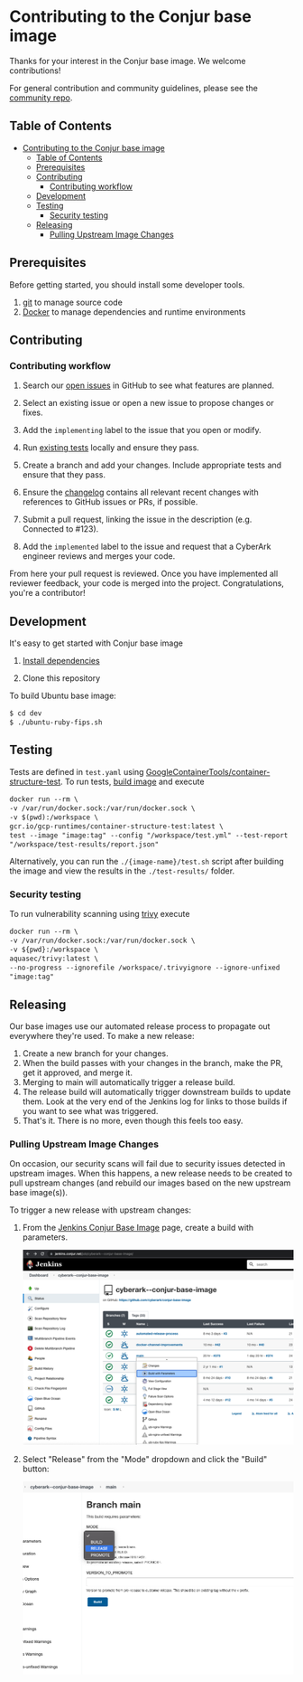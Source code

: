 # Contributing to the Conjur base image

Thanks for your interest in the Conjur base image. We welcome contributions!


For general contribution and community guidelines, please see the [community repo](https://github.com/cyberark/community).

## Table of Contents

- [Contributing to the Conjur base image](#contributing-to-the-conjur-base-image)
  - [Table of Contents](#table-of-contents)
  - [Prerequisites](#prerequisites)
  - [Contributing](#contributing)
    - [Contributing workflow](#contributing-workflow)
  - [Development](#development)
  - [Testing](#testing)
    - [Security testing](#security-testing)
  - [Releasing](#releasing)
    - [Pulling Upstream Image Changes](#pulling-upstream-image-changes)


## Prerequisites

Before getting started, you should install some developer tools.

1. [git][get-git] to manage source code
1. [Docker][get-docker] to manage dependencies and runtime environments

[get-docker]: https://docs.docker.com/engine/installation
[get-git]: https://git-scm.com/downloads

## Contributing

### Contributing workflow

1. Search our [open issues](https://github.com/cyberark/conjur-base-image/issues) in GitHub to see what features are planned.

1. Select an existing issue or open a new issue to propose changes or fixes.

1. Add the `implementing` label to the issue that you open or modify.

1. Run [existing tests](#testing) locally and ensure they pass.

1. Create a branch and add your changes. Include appropriate tests and ensure that they pass.

1. Ensure the [changelog](CHANGELOG.md) contains all relevant recent changes with references to GitHub issues or PRs, if possible.

1. Submit a pull request, linking the issue in the description (e.g. Connected to #123).

1. Add the `implemented` label to the issue and request that a CyberArk engineer reviews and merges your code.

From here your pull request is reviewed. Once you have implemented all reviewer feedback, your code is merged into the project. Congratulations, you're a contributor!

## Development

It's easy to get started with Conjur base image

1. [Install dependencies](#Prerequisites)

1. Clone this repository

To build Ubuntu base image:
   ```sh-session
   $ cd dev
   $ ./ubuntu-ruby-fips.sh
   ```

## Testing

Tests are defined in `test.yaml` using [GoogleContainerTools/container-structure-test](https://github.com/GoogleContainerTools/container-structure-test).
To run tests, [build image](#Development) and execute

   ```sh-session
docker run --rm \
  -v /var/run/docker.sock:/var/run/docker.sock \
  -v $(pwd):/workspace \
  gcr.io/gcp-runtimes/container-structure-test:latest \
  test --image "image:tag" --config "/workspace/test.yml" --test-report "/workspace/test-results/report.json"
   ```

Alternatively, you can run the `./{image-name}/test.sh` script after building
the image and view the results in the `./test-results/` folder.

### Security testing
To run vulnerability scanning using [trivy](https://github.com/aquasecurity/trivy) execute

   ```sh-session
 docker run --rm \
   -v /var/run/docker.sock:/var/run/docker.sock \
   -v ${pwd}:/workspace \
   aquasec/trivy:latest \
   --no-progress --ignorefile /workspace/.trivyignore --ignore-unfixed "image:tag"
   ```

## Releasing

Our base images use our automated release process to propagate out everywhere
they're used. To make a new release:

1. Create a new branch for your changes.
2. When the build passes with your changes in the branch, make the PR, get it approved, and merge it.
3. Merging to main will automatically trigger a release build.
4. The release build will automatically trigger downstream builds to update them. Look at the very
   end of the Jenkins log for links to those builds if you want to see what was triggered.
5. That's it. There is no more, even though this feels too easy.

### Pulling Upstream Image Changes

On occasion, our security scans will fail due to security issues detected in upstream images.
When this happens, a new release needs to be created to pull upstream changes
(and rebuild our images based on the new upstream base image(s)).

To trigger a new release with upstream changes:

1. From the [Jenkins Conjur Base Image](https://jenkins.conjur.net/job/cyberark--conjur-base-image/) page,
create a build with parameters.

   ![Create Build with Parameters](resources/create-build-with-parameter.png)
2. Select "Release" from the "Mode" dropdown and click the "Build" button:

   ![Trigger Release](resources/create-a-release.png)
